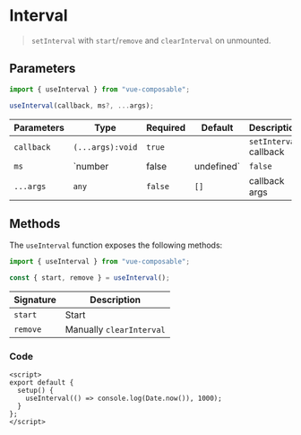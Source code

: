 # Interval

> `setInterval` with `start`/`remove` and `clearInterval` on unmounted.

## Parameters

```js
import { useInterval } from "vue-composable";

useInterval(callback, ms?, ...args);
```

| Parameters | Type                         | Required | Default     | Description                                                                  |
| ---------- | ---------------------------- | -------- | ----------- | ---------------------------------------------------------------------------- |
| `callback` | `(...args):void`             | `true`   |             | `setInterval` callback                                                       |
| `ms`       | `number | false | undefined` | `false`  | `undefined` | callback interval `ms`, if `ms` provided it will `setInterval` automatically |
| `...args`  | `any`                        | `false`  | `[]`        | callback args                                                                |

## Methods

The `useInterval` function exposes the following methods:

```js
import { useInterval } from "vue-composable";

const { start, remove } = useInterval();
```

| Signature | Description              |
| --------- | ------------------------ |
| `start`   | Start                    |
| `remove`  | Manually `clearInterval` |

### Code

```vue
<script>
export default {
  setup() {
    useInterval(() => console.log(Date.now()), 1000);
  }
};
</script>
```
